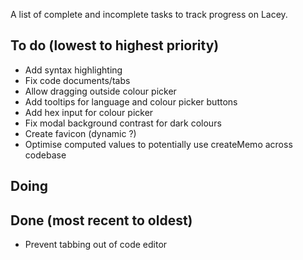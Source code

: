 A list of complete and incomplete tasks to track progress on Lacey.

## To do (lowest to highest priority)

- Add syntax highlighting
- Fix code documents/tabs
- Allow dragging outside colour picker
- Add tooltips for language and colour picker buttons
- Add hex input for colour picker
- Fix modal background contrast for dark colours
- Create favicon (dynamic ?)
- Optimise computed values to potentially use createMemo across codebase

## Doing

## Done (most recent to oldest)

- Prevent tabbing out of code editor
